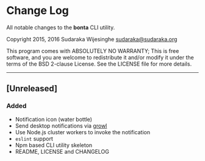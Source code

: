# Change Log

All notable changes to the **bonta** CLI utility.

Copyright 2015, 2016 Sudaraka Wijesinghe <sudaraka@sudaraka.org>

This program comes with ABSOLUTELY NO WARRANTY;
This is free software, and you are welcome to redistribute it and/or modify it
under the terms of the BSD 2-clause License. See the LICENSE file for more
details.

---

## [Unreleased]
### Added
- Notification icon (water bottle)
- Send desktop notifications via [growl](https://www.npmjs.com/package/growl)
- Use Node.js cluster workers to invoke the notification
- `eslint` support
- Npm based CLI utility skeleton
- README, LICENSE and CHANGELOG
